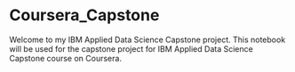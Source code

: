 # Coursera_Capstone
Welcome to my IBM Applied Data Science Capstone project. This notebook will be used for the capstone project for IBM Applied Data Science Capstone course on Coursera.
